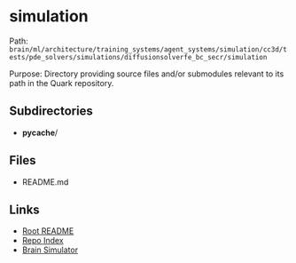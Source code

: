 # simulation

Path: `brain/ml/architecture/training_systems/agent_systems/simulation/cc3d/tests/pde_solvers/simulations/diffusionsolverfe_bc_secr/simulation`

Purpose: Directory providing source files and/or submodules relevant to its path in the Quark repository.

## Subdirectories
- __pycache__/

## Files
- README.md

## Links
- [Root README](../../../../../../../../../../../README.md)
- [Repo Index](../../../../../../../../../../../repo_index.json)
- [Brain Simulator](../../../../../../../../../../../brain/architecture/brain_simulator.py)

